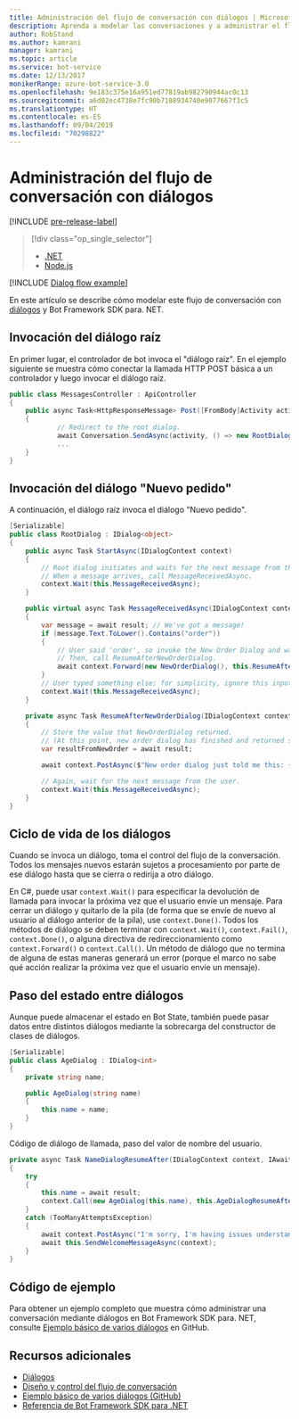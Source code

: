 ```yaml
---
title: Administración del flujo de conversación con diálogos | Microsoft Docs
description: Aprenda a modelar las conversaciones y a administrar el flujo de conversación mediante diálogos y Bot Framework SDK para Node.js.
author: RobStand
ms.author: kamrani
manager: kamrani
ms.topic: article
ms.service: bot-service
ms.date: 12/13/2017
monikerRange: azure-bot-service-3.0
ms.openlocfilehash: 9e183c375e16a951ed77819ab982790944ac0c13
ms.sourcegitcommit: a6d02ec4738e7fc90b7108934740e9077667f3c5
ms.translationtype: HT
ms.contentlocale: es-ES
ms.lasthandoff: 09/04/2019
ms.locfileid: "70298822"
---
```

# <a name="manage-conversation-flow-with-dialogs"></a>Administración del flujo de conversación con diálogos

[!INCLUDE [pre-release-label](../includes/pre-release-label-v3.md)]

> [!div class="op_single_selector"]
> - [.NET](../dotnet/bot-builder-dotnet-manage-conversation-flow.md)
> - [Node.js](../nodejs/bot-builder-nodejs-dialog-manage-conversation-flow.md)

[!INCLUDE [Dialog flow example](../includes/snippet-dotnet-manage-conversation-flow-intro.md)]

En este artículo se describe cómo modelar este flujo de conversación con [diálogos](bot-builder-dotnet-dialogs.md) y Bot Framework SDK para. NET. 

## <a name="invoke-the-root-dialog"></a>Invocación del diálogo raíz

En primer lugar, el controlador de bot invoca el "diálogo raíz". En el ejemplo siguiente se muestra cómo conectar la llamada HTTP POST básica a un controlador y luego invocar el diálogo raíz. 

```cs
public class MessagesController : ApiController
{
    public async Task<HttpResponseMessage> Post([FromBody]Activity activity)
    {
            // Redirect to the root dialog.
            await Conversation.SendAsync(activity, () => new RootDialog()); 
            ...
    }
}
```

## <a name="invoke-the-new-order-dialog"></a>Invocación del diálogo "Nuevo pedido"

A continuación, el diálogo raíz invoca el diálogo "Nuevo pedido". 

```cs
[Serializable]
public class RootDialog : IDialog<object>
{
    public async Task StartAsync(IDialogContext context)
    {
        // Root dialog initiates and waits for the next message from the user. 
        // When a message arrives, call MessageReceivedAsync.
        context.Wait(this.MessageReceivedAsync); 
    }

    public virtual async Task MessageReceivedAsync(IDialogContext context, IAwaitable<IMessageActivity> result)
    {
        var message = await result; // We've got a message!
        if (message.Text.ToLower().Contains("order"))
        {
            // User said 'order', so invoke the New Order Dialog and wait for it to finish.
            // Then, call ResumeAfterNewOrderDialog.
            await context.Forward(new NewOrderDialog(), this.ResumeAfterNewOrderDialog, message, CancellationToken.None);
        }
        // User typed something else; for simplicity, ignore this input and wait for the next message.
        context.Wait(this.MessageReceivedAsync);
    }

    private async Task ResumeAfterNewOrderDialog(IDialogContext context, IAwaitable<string> result)
    {
        // Store the value that NewOrderDialog returned. 
        // (At this point, new order dialog has finished and returned some value to use within the root dialog.)
        var resultFromNewOrder = await result;

        await context.PostAsync($"New order dialog just told me this: {resultFromNewOrder}");

        // Again, wait for the next message from the user.
        context.Wait(this.MessageReceivedAsync);
    }
}
```

## <a id="dialog-lifecycle"></a> Ciclo de vida de los diálogos

Cuando se invoca un diálogo, toma el control del flujo de la conversación. Todos los mensajes nuevos estarán sujetos a procesamiento por parte de ese diálogo hasta que se cierra o redirija a otro diálogo. 

En C#, puede usar `context.Wait()` para especificar la devolución de llamada para invocar la próxima vez que el usuario envíe un mensaje. Para cerrar un diálogo y quitarlo de la pila (de forma que se envíe de nuevo al usuario al diálogo anterior de la pila), use `context.Done()`. Todos los métodos de diálogo se deben terminar con `context.Wait()`, `context.Fail()`, `context.Done()`, o alguna directiva de redireccionamiento como `context.Forward()` o `context.Call()`. Un método de diálogo que no termina de alguna de estas maneras generará un error (porque el marco no sabe qué acción realizar la próxima vez que el usuario envíe un mensaje).

## <a name="passing-state-between-dialogs"></a>Paso del estado entre diálogos

Aunque puede almacenar el estado en Bot State, también puede pasar datos entre distintos diálogos mediante la sobrecarga del constructor de clases de diálogos.

```cs
[Serializable]
public class AgeDialog : IDialog<int>
{
    private string name;

    public AgeDialog(string name)
    {
        this.name = name;
    }
}
 ```

Código de diálogo de llamada, paso del valor de nombre del usuario.

```cs
private async Task NameDialogResumeAfter(IDialogContext context, IAwaitable<string> result)
{
    try
    {
        this.name = await result;
        context.Call(new AgeDialog(this.name), this.AgeDialogResumeAfter);
    }
    catch (TooManyAttemptsException)
    {
        await context.PostAsync("I'm sorry, I'm having issues understanding you. Let's try again.");
        await this.SendWelcomeMessageAsync(context);
    }
}
```

## <a name="sample-code"></a>Código de ejemplo 

Para obtener un ejemplo completo que muestra cómo administrar una conversación mediante diálogos en Bot Framework SDK para. NET, consulte [Ejemplo básico de varios diálogos](https://aka.ms/v3cs-MultiDialog-Sample) en GitHub.

## <a name="additional-resources"></a>Recursos adicionales

- [Diálogos](bot-builder-dotnet-dialogs.md)
- [Diseño y control del flujo de conversación](../bot-service-design-conversation-flow.md)
- [Ejemplo básico de varios diálogos (GitHub)](https://aka.ms/v3cs-MultiDialog-Sample)
- <a href="/dotnet/api/?view=botbuilder-3.11.0" target="_blank">Referencia de Bot Framework SDK para .NET</a>
